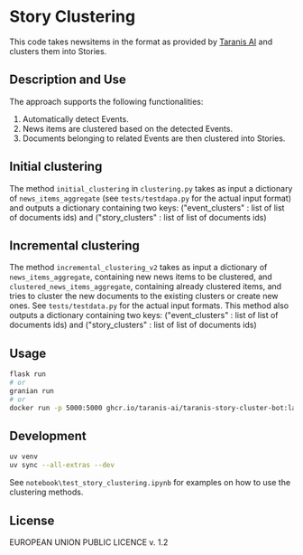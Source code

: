 # Story Clustering

This code takes newsitems in the format as provided by [Taranis AI](https://github.com/taranis-ai/taranis-ai) and clusters them into Stories.

## Description and Use

The approach supports the following functionalities:

1) Automatically detect Events.
2) News items are clustered based on the detected Events.
3) Documents belonging to related Events are then clustered into Stories.

## Initial clustering

The method `initial_clustering` in `clustering.py` takes as input a dictionary of `news_items_aggregate` (see `tests/testdapa.py` for the actual input format) and outputs a dictionary containing two keys:
("event_clusters" : list of list of documents ids) and
("story_clusters" : list of list of documents ids)

## Incremental clustering

The method `incremental_clustering_v2` takes as input a dictionary of `news_items_aggregate`, containing new news items to be clustered, and `clustered_news_items_aggregate`, containing already clustered items, and tries to cluster the new documents to the existing clusters or create new ones. See `tests/testdata.py` for the actual input formats. This method also
outputs a dictionary containing two keys:
("event_clusters" : list of list of documents ids) and
("story_clusters" : list of list of documents ids)

## Usage

```bash
flask run
# or
granian run
# or
docker run -p 5000:5000 ghcr.io/taranis-ai/taranis-story-cluster-bot:latest
```

## Development

```bash
uv venv
uv sync --all-extras --dev
```

See `notebook\test_story_clustering.ipynb` for examples on how to use the clustering methods.

## License

EUROPEAN UNION PUBLIC LICENCE v. 1.2
